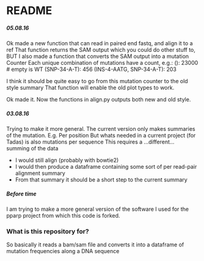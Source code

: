 # README #

##### 05.08.16
Ok made a new function that can read in paired end fastq, and align it to a ref
That function returns the SAM output which you could do other stuff to, BUT
I also made a function that converts the SAM output into a mutation Counter
Each unique combination of mutations have a count, e.g.:
(): 23000   # empty is WT
(SNP-34-A-T): 456
(INS-4-AATG, SNP-34-A-T): 203

I think it should be quite easy to go from this mutation counter to the old style summary
That function will enable the old plot types to work.

Ok made it. Now the functions in align.py outputs both new and old style.


##### 03.08.16
Trying to make it more general.
The current version only makes summaries of the mutation.
E.g. Per position
But whats needed in a current project (for Tadas) is also mutations per sequence
This requires a ...different... summing of the data
* I would still align (probably with bowtie2)
* I would then produce a dataframe containing some sort of per read-pair alignment summary
* From that summary it should be a short step to the current summary


##### Before time
I am trying to make a more general version of the software I used for the pparp project from which this code is forked.


### What is this repository for? ###

So basically it reads a bam/sam file and converts it into a dataframe of mutation frequencies along a DNA sequence